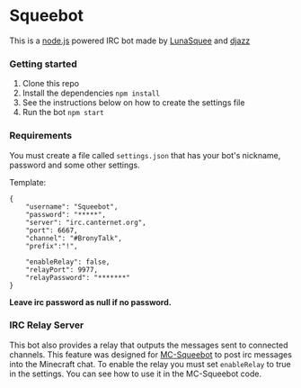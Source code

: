 # Squeebot

This is a [node.js](http://nodejs.org/) powered IRC bot made by [LunaSquee](https://github.com/LunaSquee) and [djazz](https://github.com/daniel-j)

### Getting started
1. Clone this repo
2. Install the dependencies `npm install`
3. See the instructions below on how to create the settings file
4. Run the bot `npm start`

### Requirements
You must create a file called `settings.json` that has your bot's nickname, password and some other settings.

Template:
```
{
    "username": "Squeebot",
    "password": "*****",
    "server": "irc.canternet.org",
    "port": 6667,
    "channel": "#BronyTalk",
    "prefix":"!",

    "enableRelay": false,
    "relayPort": 9977,
    "relayPassword": "*******"
}
```

**Leave irc password as null if no password.**

### IRC Relay Server
This bot also provides a relay that outputs the messages sent to connected channels. This feature was designed for [MC-Squeebot](https://github.com/LunaSquee/MC-Squeebot) to post irc messages into the Minecraft chat.
To enable the relay you must set `enableRelay` to true in the settings. You can see how to use it in the MC-Squeebot code.